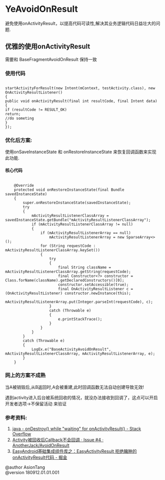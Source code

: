 # YeAvoidOnResult
避免使用onActivityResult，以提高代码可读性,解决其业务逻辑代码日益壮大的问题.


## 优雅的使用onActivityResult

需要和 BaseFragmentAvoidOnResult 保持一致

### 使用代码

```

startActivityForResult(new Intent(mContext, testActivity.class), new OnActivityResultListener()
{
public void onActivityResult(final int resultCode, final Intent data)
{
if (resultCode != RESULT_OK)
return;
//do someting
}
});

```

### 优化后方案:
使用onSaveInstanceState 和 onRestoreInstanceState 来恢复回调函数来实现此功能.

#### 核心代码


```

    @Override
    protected void onRestoreInstanceState(final Bundle savedInstanceState)
    {
        super.onRestoreInstanceState(savedInstanceState);
        try
        {
            mActivityResultListenerClassArray = savedInstanceState.getBundle("mActivityResultListenerClassArray");
            if (mActivityResultListenerClassArray != null)
            {
                if (mActivityResultListenerArray == null)
                    mActivityResultListenerArray = new SparseArray<>();
                for (String requestCode : mActivityResultListenerClassArray.keySet())
                {
                    try
                    {
                        final String className = mActivityResultListenerClassArray.getString(requestCode);
                        final Constructor<?> constructor = Class.forName(className).getDeclaredConstructors()[0];
                        constructor.setAccessible(true);
                        final OnActivityResultListener c = (OnActivityResultListener) constructor.newInstance(this);
                        mActivityResultListenerArray.put(Integer.parseInt(requestCode), c);
                    }
                    catch (Throwable e)
                    {
                        e.printStackTrace();
                    }
                }
            }
        }
        catch (Throwable e)
        {
            LogEx.e("BaseActivityAvoidOnResult", mActivityResultListenerClassArray, mActivityResultListenerArray, e);
        }
    }

```

### 网上的方案不成熟

当A被销毁后,从B返回时,A会被重建,此时回调函数无法自动创建导致无效!

遇到activity进入后台被系统回收的情况，就没办法接收到回调了，这点可以开启开发者选项->不保留活动 来验证

### 参考资料:

1.  [java - onDestroy() while "waiting" for onActivityResult() - Stack Overflow](https://stackoverflow.com/questions/10319330/ondestroy-while-waiting-for-onactivityresult)
2.  [Activity被回收后Callback不会回调 · Issue #4 · AnotherJack/AvoidOnResult](https://github.com/AnotherJack/AvoidOnResult/issues/4)
3.  [EasyAndroid基础集成组件库之：EasyActivityResult 拒绝臃肿的onActivityResult代码 - 掘金](https://juejin.im/post/5b21d019e51d4506d93701ba)

@author AsionTang   
@version 180912.01.01.001 

